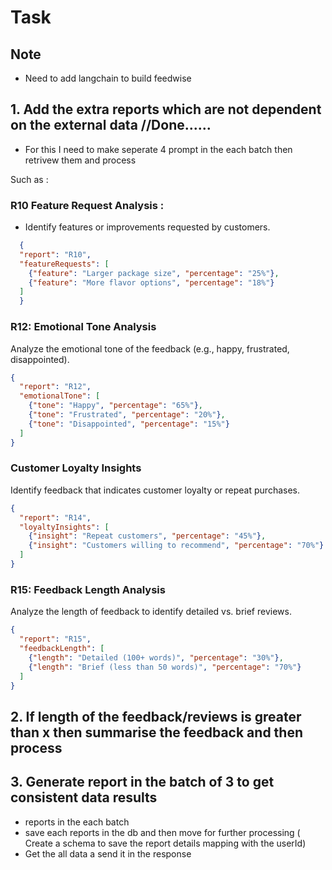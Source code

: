 # Task

## Note
 - Need to add langchain to build feedwise 
## 1. Add the extra reports which are not dependent on the external data //Done......

- For this I need to make seperate 4 prompt in the each batch then retrivew them and process
 
 Such as :
  ###  R10 Feature Request Analysis :
-  Identify features or improvements requested by customers.

 ```json
   {
   "report": "R10",
   "featureRequests": [
     {"feature": "Larger package size", "percentage": "25%"},
     {"feature": "More flavor options", "percentage": "18%"}
   ]
   }
 ```
 ### R12: Emotional Tone Analysis
 Analyze the emotional tone of the feedback (e.g., happy, frustrated, disappointed).
 
 ```json
 {
   "report": "R12",
   "emotionalTone": [
     {"tone": "Happy", "percentage": "65%"},
     {"tone": "Frustrated", "percentage": "20%"},
     {"tone": "Disappointed", "percentage": "15%"}
   ]
 }
 ```
 
 ### Customer Loyalty Insights
 Identify feedback that indicates customer loyalty or repeat purchases.
 
 ```json 
 {
   "report": "R14",
   "loyaltyInsights": [
     {"insight": "Repeat customers", "percentage": "45%"},
     {"insight": "Customers willing to recommend", "percentage": "70%"}
   ]
 }
 ```
 
 ### R15: Feedback Length Analysis
 Analyze the length of feedback to identify detailed vs. brief reviews.
 
 ```json
 {
   "report": "R15",
   "feedbackLength": [
     {"length": "Detailed (100+ words)", "percentage": "30%"},
     {"length": "Brief (less than 50 words)", "percentage": "70%"}
   ]
 }
 ```

##  2. If length of the feedback/reviews is greater than x then summarise the feedback and then process
##  3. Generate report in the batch of 3 to get consistent data results
   - reports in the each batch 
   - save each reports in the db and then move for further processing ( Create a schema to save the report details mapping with the userId)
   - Get the all data a send it in the response